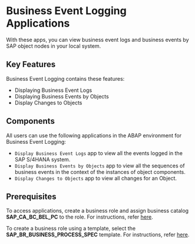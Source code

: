 <!-- loio8b28db9e42ef4b45a7e18485190fbadc -->

# Business Event Logging Applications

With these apps, you can view business event logs and business events by SAP object nodes in your local system.



<a name="loio8b28db9e42ef4b45a7e18485190fbadc__section_mzw_ttd_yqb"/>

## Key Features

Business Event Logging contains these features:

-   Displaying Business Event Logs
-   Displaying Business Events by Objects
-   Display Changes to Objects




<a name="loio8b28db9e42ef4b45a7e18485190fbadc__section_yq1_vtd_yqb"/>

## Components

All users can use the following applications in the ABAP environment for Business Event Logging:

-   `Display Business Event Logs` app to view all the events logged in the SAP S/4HANA system.
-   `Display Business Events by Objects` app to view all the sequences of business events in the context of the instances of object components.
-   `Display Changes to Objects` app to view all changes for an Object.



<a name="loio8b28db9e42ef4b45a7e18485190fbadc__section_s32_44c_crb"/>

## Prerequisites

To access applications, create a business role and assign business catalog **SAP\_CA\_BC\_BEL\_PC** to the role. For instructions, refer [here](https://help.sap.com/docs/SAP_S4HANA_CLOUD/53e36b5493804bcdb3f6f14de8b487dd/f84e5ce53c754d799cffd0c724cbcdce.html).

To create a business role using a template, select the **SAP\_BR\_BUSINESS\_PROCESS\_SPEC** template. For instructions, refer [here](https://help.sap.com/docs/SAP_S4HANA_CLOUD/53e36b5493804bcdb3f6f14de8b487dd/87807ffd176c4dbca23d97ff1ec0705c.html).

